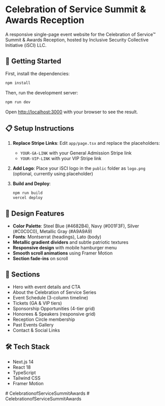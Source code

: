 # Celebration of Service Summit & Awards Reception

A responsive single-page event website for the Celebration of Service™ Summit & Awards Reception, hosted by Inclusive Security Collective Initiative (iSCI) LLC.

## 🚀 Getting Started

First, install the dependencies:

```bash
npm install
```

Then, run the development server:

```bash
npm run dev
```

Open [http://localhost:3000](http://localhost:3000) with your browser to see the result.

## 📋 Setup Instructions

1. **Replace Stripe Links**: Edit `app/page.tsx` and replace the placeholders:
   - `YOUR-GA-LINK` with your General Admission Stripe link
   - `YOUR-VIP-LINK` with your VIP Stripe link

2. **Add Logo**: Place your iSCI logo in the `public` folder as `logo.png` (optional, currently using placeholder)

3. **Build and Deploy**:
   ```bash
   npm run build
   vercel deploy
   ```

## 🎨 Design Features

- **Color Palette**: Steel Blue (#4682B4), Navy (#001F3F), Silver (#C0C0C0), Metallic Gray (#A9A9A9)
- **Fonts**: Montserrat (headings), Lato (body)
- **Metallic gradient dividers** and subtle patriotic textures
- **Responsive design** with mobile hamburger menu
- **Smooth scroll animations** using Framer Motion
- **Section fade-ins** on scroll

## 📱 Sections

- Hero with event details and CTA
- About the Celebration of Service Series
- Event Schedule (3-column timeline)
- Tickets (GA & VIP tiers)
- Sponsorship Opportunities (4-tier grid)
- Honorees & Speakers (responsive grid)
- Reception Circle membership
- Past Events Gallery
- Contact & Social Links

## 🛠️ Tech Stack

- Next.js 14
- React 18
- TypeScript
- Tailwind CSS
- Framer Motion


#   C e l e b r a t i o n o f S e r v i c e S u m m i t A w a r d s  
 #   C e l e b r a t i o n o f S e r v i c e S u m m i t A w a r d s  
 